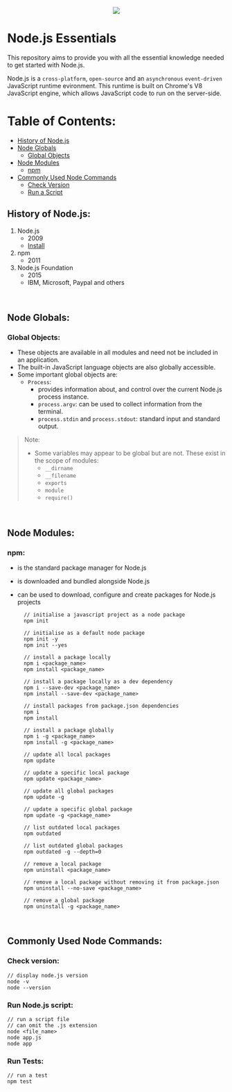 <p align="center">
    <image src="assets/cover.png">
</p>

# Node.js Essentials

This repository aims to provide you with all the essential knowledge needed to get started with Node.js. 

Node.js is a `cross-platform`, `open-source` and an `asynchronous` `event-driven` JavaScript runtime evironment. This runtime is built on Chrome's V8 JavaScript engine, which allows JavaScript code to run on the server-side.

# Table of Contents:

- [History of Node.js](#history-of-nodejs)
- [Node Globals](#node-globals)
    - [Global Objects](#global-objects)
- [Node Modules](#node-modules)
    - [npm](#npm)
- [Commonly Used Node Commands](#commonly-used-node-commands)
    - [Check Version](#check-version)
    - [Run a Script](#run-nodejs-script)

## History of Node.js:

1. Node.js
    - 2009
    - [Install](https://nodejs.org/en/)
2. npm
    - 2011
3. Node.js Foundation
    - 2015
    - IBM, Microsoft, Paypal and others

<br>

## Node Globals:

### Global Objects:

- These objects are available in all modules and need not be included in an application.
- The built-in JavaScript language objects are also globally accessible.
- Some important global objects are:
    - `Process`:
        - provides information about, and control over the current Node.js process instance.
        - `process.argv`: can be used to collect information from the terminal.
        - `process.stdin` and `process.stdout`: standard input and standard output.


> Note:
> - Some variables may appear to be global but are not. These exist in the scope of modules:
>    - `__dirname`
>    - `__filename`
>    - `exports`
>    - `module`
>    - `require()`

<br>

## Node Modules:

### npm:

- is the standard package manager for Node.js
- is downloaded and bundled alongside Node.js
- can be used to download, configure and create packages for Node.js projects
    
        // initialise a javascript project as a node package
        npm init

        // initialise as a default node package
        npm init -y
        npm init --yes

        // install a package locally
        npm i <package_name>
        npm install <package_name>

        // install a package locally as a dev dependency
        npm i --save-dev <package_name>
        npm install --save-dev <package_name>

        // install packages from package.json dependencies
        npm i
        npm install

        // install a package globally
        npm i -g <package_name>
        npm install -g <package_name>

        // update all local packages
        npm update

        // update a specific local package
        npm update <package_name>

        // update all global packages
        npm update -g

        // update a specific global package
        npm update -g <package_name>

        // list outdated local packages
        npm outdated

        // list outdated global packages
        npm outdated -g --depth=0

        // remove a local package
        npm uninstall <package_name>

        // remove a local package without removing it from package.json
        npm uninstall --no-save <package_name>

        // remove a global package
        npm uninstall -g <package_name>

<br>

## Commonly Used Node Commands:

### Check version:
    
    // display node.js version
    node -v
    node --version

### Run Node.js script:

    // run a script file
    // can omit the .js extension
    node <file_name>
    node app.js
    node app

### Run Tests:

    // run a test
    npm test
